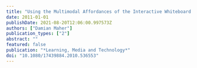 ```yaml
---
title: "Using the Multimodal Affordances of the Interactive Whiteboard to Support Students' Understanding of Texts"
date: 2011-01-01
publishDate: 2021-08-20T12:06:00.997573Z
authors: ["Damian Maher"]
publication_types: ["2"]
abstract: ""
featured: false
publication: "*Learning, Media and Technology*"
doi: "10.1080/17439884.2010.536553"
---
```


